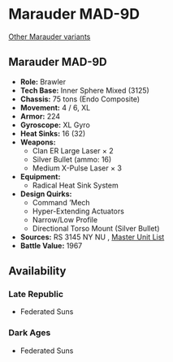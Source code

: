 # Marauder MAD-9D 

[Other Marauder variants](../marauder.md) 

## Marauder MAD-9D 

- **Role:** Brawler 
- **Tech Base:** Inner Sphere Mixed (3125) 
- **Chassis:** 75 tons (Endo Composite) 
- **Movement:** 4 / 6, XL 
- **Armor:** 224 
- **Gyroscope:** XL Gyro 
- **Heat Sinks:** 16 (32) 
- **Weapons:** 
  - Clan ER Large Laser × 2 
  - Silver Bullet (ammo: 16) 
  - Medium X-Pulse Laser × 3 
- **Equipment:** 
  - Radical Heat Sink System 
- **Design Quirks:** 
  - Command ’Mech 
  - Hyper-Extending Actuators 
  - Narrow/Low Profile 
  - Directional Torso Mount (Silver Bullet) 
- **Sources:** RS 3145 NY NU , [Master Unit List](http://masterunitlist.info/Unit/Details/6866/marauder-mad-9d) 
- **Battle Value:** 1967 

## Availability 

### Late Republic 

- Federated Suns 

### Dark Ages 

- Federated Suns 


